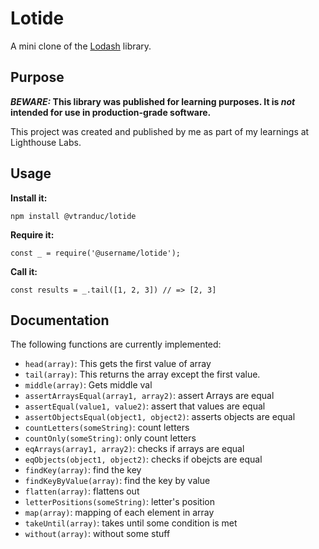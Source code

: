 # Lotide

A mini clone of the [Lodash](https://lodash.com) library.

## Purpose

**_BEWARE:_ This library was published for learning purposes. It is _not_ intended for use in production-grade software.**

This project was created and published by me as part of my learnings at Lighthouse Labs. 

## Usage

**Install it:**

`npm install @vtranduc/lotide`

**Require it:**

`const _ = require('@username/lotide');`

**Call it:**

`const results = _.tail([1, 2, 3]) // => [2, 3]`

## Documentation

The following functions are currently implemented:

* `head(array)`: This gets the first value of array
* `tail(array)`: This returns the array except the first value.
* `middle(array)`: Gets middle val
* `assertArraysEqual(array1, array2)`: assert Arrays are equal
* `assertEqual(value1, value2)`: assert that values are equal
* `assertObjectsEqual(object1, object2)`: asserts objects are equal
* `countLetters(someString)`: count letters
* `countOnly(someString)`: only count letters
* `eqArrays(array1, array2)`: checks if arrays are equal
* `eqObjects(object1, object2)`: checks if obejcts are equal
* `findKey(array)`: find the key
* `findKeyByValue(array)`: find the key by value
* `flatten(array)`: flattens out
* `letterPositions(someString)`: letter's position
* `map(array)`: mapping of each element in array
* `takeUntil(array)`: takes until some condition is met
* `without(array)`: without some stuff
